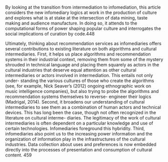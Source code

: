 By looking at the transition from intermediation to infomediation, this article considers the new infomediary logics at work in the production of culture and explores what is at stake at the intersection of data mining, taste making and audience manufacture. In doing so, it attends to the computational forms of power shaping popular culture and interrogates the social implications of curation by code.448

Ultimately, thinking about recommendation services as infomediaries offers several contributions to existing literature on both algorithms and cultural intermediaries. First, it helps us place algorithms and recommendation systems in their industrial context, removing them from some of the mystery shrouded in technical language and placing them squarely as actors in the cultural industries that deserve equal attention as other cultural intermediaries or actors involved in intermediation. This entails not only under- standing the various cultures of those who create the algorithms (see, for example, Nick Seaver’s (2012) ongoing ethnographic work on music intelligence companies), but also trying to probe the algorithms and recommendation systems themselves to reverse- engineer their logics (Madrigal, 2014). Second, it broadens our understanding of cultural intermediaries to see them as a combination of human actors and technical devices. This has long been the case, though not often recognized in the literature on cultural interme- diaries. The legitimacy of the work of cultural intermediaries is often dependent on a particular knowledge and use of certain technologies. Infomediaries foreground this hybridity. Third, infomediaries also point us to the increasing power information and the organization of information play in the infrastructures of the cultural industries. Data collection about uses and preferences is now embedded directly into the processes of presentation and consumption of cultural content. 459 
